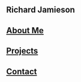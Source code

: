 ## Richard Jamieson
## [About Me](https://richjamo.github.io/BentoBoxBalancer/)
## [Projects](https://richjamo.github.io/BentoBoxBalancer/)
## [Contact](https://richjamo.github.io/BentoBoxBalancer/)






